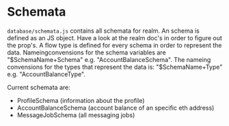 # Schemata

`database/schemata.js` contains all schemata for realm. An schema is defined as an JS object. Have a look at the realm doc's in order to figure out the prop's. A flow type is defined for every schema in order to represent the data. Nameingconvensions for the schema variables are "$SchemaName+Schema" e.g. "AccountBalanceSchema". The nameing convensions for the types that represent the data is: "$SchemaName+Type" e.g. "AccountBalanceType".

Current schemata are:
- ProfileSchema (information about the profile)
- AccountBalanceSchema (account balance of an specific eth address)
- MessageJobSchema (all messaging jobs)